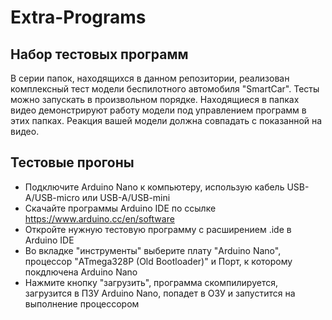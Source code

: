 # Extra-Programs

## Набор тестовых программ
В серии папок, находящихся в данном репозитории, реализован комплексный тест модели беспилотного автомобиля "SmartCar".
Тесты можно запускать в произвольном порядке. Находящиеся в папках видео демонстрируют работу модели под управлением программ в этих папках.
Реакция вашей модели должна совпадать с показанной на видео.

## Тестовые прогоны
* Подключите Arduino Nano к компьютеру, использую кабель USB-A/USB-micro или USB-A/USB-mini
* Скачайте программы Arduino IDE по ссылке https://www.arduino.cc/en/software
* Откройте нужную тестовую программу с расширением .ide в Arduino IDE
* Во вкладке "инструменты" выберите плату "Arduino Nano", процессор "ATmega328P (Old Bootloader)" и Порт, к которому покдлючена Arduino Nano
* Нажмите кнопку "загрузить", программа скомпилируется, загрузится в ПЗУ Arduino Nano, попадет в ОЗУ и запустится на выполнение процессором
